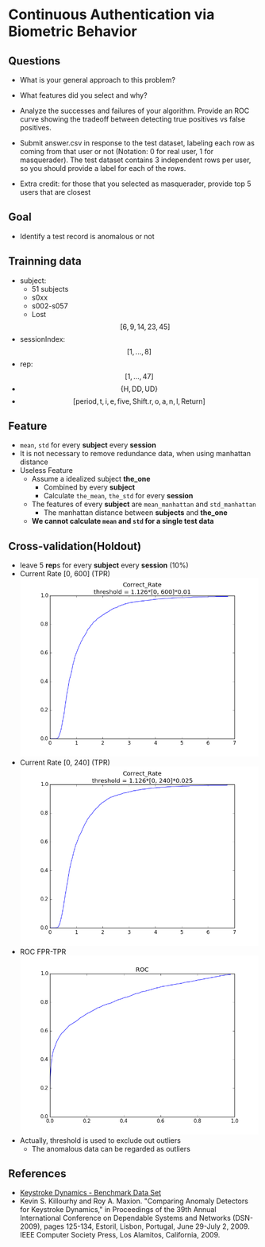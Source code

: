 # Continuous Authentication via Biometric Behavior

## Questions

* What is your general approach to this problem?

* What features did you select and why?

* Analyze the successes and failures of your algorithm. Provide an ROC curve showing the tradeoff between detecting true positives vs false positives.

* Submit answer.csv in response to the test dataset, labeling ​each row as coming from that user or not (Notation: 0 for real user, 1 for masquerader). The test dataset contains 3 independent rows per user, so you should provide a label for each of the rows.

* Extra credit: for those that you selected as masquerader, provide top 5 users that are closest

## Goal

* Identify a test record is anomalous or not

## Trainning data

* subject: 
    * 51 subjects
    * s0xx
    * s002-s057
    * Lost $$[6, 9, 14, 23, 45]$$
* sessionIndex: $$[1,...,8]$$
* rep: $$[1,...,47]$$
* $$\{\text{H},\text{DD},\text{UD}\}$$
* $$[\text{period},\text{t},\text{i},\text{e},\text{five},\text{Shift.r},\text{o},\text{a},\text{n},\text{l},\text{Return}]$$

## Feature

* `mean`, `std` for every **subject** every **session**
* It is not necessary to remove redundance data, when using manhattan distance
* Useless Feature
    * Assume a idealized subject **the_one**
        * Combined by every **subject**
        * Calculate `the_mean`, `the_std` for every **session**
    * The features of every **subject** are `mean_manhattan` and `std_manhattan`
        * The manhattan distance between **subjects** and **the_one**
    * **We cannot calculate `mean` and `std` for a single test data**

## Cross-validation(Holdout)

* leave 5 **rep**s for every **subject** every **session** (10%)
* Current Rate [0, 600] (TPR)
![correct_rate.0_600](correct_rate.0_600.png)
* Current Rate [0, 240] (TPR)
![correct_rate](correct_rate.png)
* ROC FPR-TPR
![ROC](ROC.png)
* Actually, threshold is used to exclude out outliers
    * The anomalous data can be regarded as outliers

## References

* [Keystroke Dynamics - Benchmark Data Set](http://www.cs.cmu.edu/~keystroke/)
* Kevin S. Killourhy and Roy A. Maxion. "Comparing Anomaly Detectors for Keystroke Dynamics," in Proceedings of the 39th Annual International Conference on Dependable Systems and Networks (DSN-2009), pages 125-134, Estoril, Lisbon, Portugal, June 29-July 2, 2009. IEEE Computer Society Press, Los Alamitos, California, 2009.
